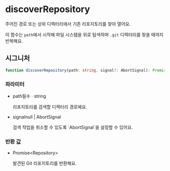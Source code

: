 # discoverRepository

주어진 경로 또는 상위 디렉터리에서 기존 리포지토리를 찾아 열어요.

이 함수는 `path`에서 시작해 파일 시스템을 위로 탐색하며 `.git` 디렉터리를 찾을 때까지 반복해요.

## 시그니처

```ts
function discoverRepository(path: string, signal?: AbortSignal): Promise<Repository>;
```

### 파라미터

<ul class="param-ul">
  <li class="param-li param-li-root">
    <span class="param-name">path</span><span class="param-required">필수</span>&nbsp;·&nbsp;<span class="param-type">string</span>
    <br>
    <p class="param-description">
      리포지토리를 검색할 디렉터리 경로예요.
    </p>
  </li>
  <li class="param-li param-li-root">
    <span class="param-name">signal</span><span class="param-type">null | AbortSignal</span>
    <br>
    <p class="param-description">
      검색 작업을 취소할 수 있도록 `AbortSignal`을 설정할 수 있어요.
    </p>
  </li>
</ul>

### 반환 값

<ul class="param-ul">
  <li class="param-li param-li-root">
    <span class="param-type">Promise&lt;Repository&gt;</span>
    <br>
    <p class="param-description"> 발견된 Git 리포지토리를 반환해요.</p>
  </li>
</ul>